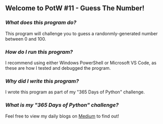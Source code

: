 ## **Welcome to PotW #11 - Guess The Number!**

### ***What does this program do?***

This program will challenge you to guess a randonmly-generated number between 0 and 100.

### ***How do I run this program?***

I recommend using either Windows PowerShell or Microsoft VS Code, as these are how I tested and debugged the program.

### ***Why did I write this program?***

I wrote this program as part of my "365 Days of Python" challenge.

### ***What is my "365 Days of Python" challenge?***

Feel free to view my daily blogs on [Medium](https://medium.com/@1809031104050311011804) to find out!

